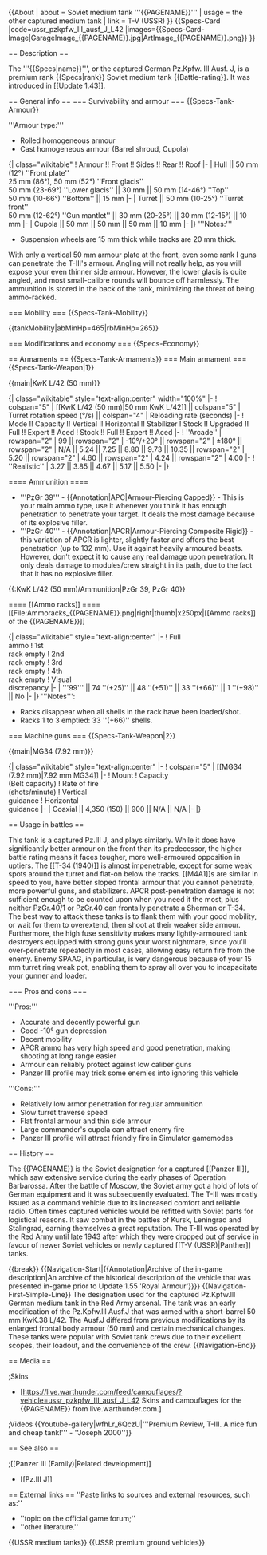 {{About
| about = Soviet medium tank '''{{PAGENAME}}'''
| usage = the other captured medium tank
| link = T-V (USSR)
}}
{{Specs-Card
|code=ussr_pzkpfw_III_ausf_J_L42
|images={{Specs-Card-Image|GarageImage_{{PAGENAME}}.jpg|ArtImage_{{PAGENAME}}.png}}
}}

== Description ==
<!-- ''In the description, the first part should be about the history of the creation and combat usage of the vehicle, as well as its key features. In the second part, tell the reader about the ground vehicle in the game. Insert a screenshot of the vehicle, so that if the novice player does not remember the vehicle by name, he will immediately understand what kind of vehicle the article is talking about.'' -->
The '''{{Specs|name}}''', or the captured German Pz.Kpfw. III Ausf. J, is a premium rank {{Specs|rank}} Soviet medium tank {{Battle-rating}}. It was introduced in [[Update 1.43]].

== General info ==
=== Survivability and armour ===
{{Specs-Tank-Armour}}
<!-- ''Describe armour protection. Note the most well protected and key weak areas. Appreciate the layout of modules as well as the number and location of crew members. Is the level of armour protection sufficient, is the placement of modules helpful for survival in combat? If necessary use a visual template to indicate the most secure and weak zones of the armour.'' -->
'''Armour type:'''

* Rolled homogeneous armour
* Cast homogeneous armour (Barrel shroud, Cupola)

{| class="wikitable"
! Armour !! Front !! Sides !! Rear !! Roof
|-
| Hull || 50 mm (12°) ''Front plate'' <br> 25 mm (86°), 50 mm (52°) ''Front glacis'' <br> 50 mm (23-69°) ''Lower glacis'' || 30 mm || 50 mm (14-46°) ''Top'' <br> 50 mm (10-66°) ''Bottom'' || 15 mm
|-
| Turret || 50 mm (10-25°) ''Turret front'' <br> 50 mm (12-62°) ''Gun mantlet'' || 30 mm (20-25°) || 30 mm (12-15°) || 10 mm
|-
| Cupola || 50 mm || 50 mm || 50 mm || 10 mm
|-
|}
'''Notes:'''

* Suspension wheels are 15 mm thick while tracks are 20 mm thick.

With only a vertical 50 mm armour plate at the front, even some rank I guns can penetrate the T-III's armour. Angling will not really help, as you will expose your even thinner side armour. However, the lower glacis is quite angled, and most small-calibre rounds will bounce off harmlessly. The ammunition is stored in the back of the tank, minimizing the threat of being ammo-racked.

=== Mobility ===
{{Specs-Tank-Mobility}}
<!-- ''Write about the mobility of the ground vehicle. Estimate the specific power and manoeuvrability, as well as the maximum speed forwards and backwards.'' -->

{{tankMobility|abMinHp=465|rbMinHp=265}}

=== Modifications and economy ===
{{Specs-Economy}}

== Armaments ==
{{Specs-Tank-Armaments}}
=== Main armament ===
{{Specs-Tank-Weapon|1}}
<!-- ''Give the reader information about the characteristics of the main gun. Assess its effectiveness in a battle based on the reloading speed, ballistics and the power of shells. Do not forget about the flexibility of the fire, that is how quickly the cannon can be aimed at the target, open fire on it and aim at another enemy. Add a link to the main article on the gun: <code><nowiki>{{main|Name of the weapon}}</nowiki></code>. Describe in general terms the ammunition available for the main gun. Give advice on how to use them and how to fill the ammunition storage.'' -->
{{main|KwK L/42 (50 mm)}}

{| class="wikitable" style="text-align:center" width="100%"
|-
! colspan="5" | [[KwK L/42 (50 mm)|50 mm KwK L/42]] || colspan="5" | Turret rotation speed (°/s) || colspan="4" | Reloading rate (seconds)
|-
! Mode !! Capacity !! Vertical !! Horizontal !! Stabilizer
! Stock !! Upgraded !! Full !! Expert !! Aced
! Stock !! Full !! Expert !! Aced
|-
! ''Arcade''
| rowspan="2" | 99 || rowspan="2" | -10°/+20° || rowspan="2" | ±180° || rowspan="2" | N/A || 5.24 || 7.25 || 8.80 || 9.73 || 10.35 || rowspan="2" | 5.20 || rowspan="2" | 4.60 || rowspan="2" | 4.24 || rowspan="2" | 4.00
|-
! ''Realistic''
| 3.27 || 3.85 || 4.67 || 5.17 || 5.50
|-
|}

==== Ammunition ====

* '''PzGr 39''' - {{Annotation|APC|Armour-Piercing Capped}} - This is your main ammo type, use it whenever you think it has enough penetration to penetrate your target. It deals the most damage because of its explosive filler.
* '''PzGr 40''' - {{Annotation|APCR|Armour-Piercing Composite Rigid}} - this variation of APCR is lighter, slightly faster and offers the best penetration (up to 132 mm). Use it against heavily armoured beasts. However, don't expect it to cause any real damage upon penetration. It only deals damage to modules/crew straight in its path, due to the fact that it has no explosive filler.

{{:KwK L/42 (50 mm)/Ammunition|PzGr 39, PzGr 40}}

==== [[Ammo racks]] ====
[[File:Ammoracks_{{PAGENAME}}.png|right|thumb|x250px|[[Ammo racks]] of the {{PAGENAME}}]]
<!-- '''Last updated: 1.101.0.44''' -->
{| class="wikitable" style="text-align:center"
|-
! Full<br>ammo
! 1st<br>rack empty
! 2nd<br>rack empty
! 3rd<br>rack empty
! 4th<br>rack empty
! Visual<br>discrepancy
|-
| '''99''' || 74&nbsp;''(+25)'' || 48&nbsp;''(+51)'' || 33&nbsp;''(+66)'' || 1&nbsp;''(+98)'' || No
|-
|}
'''Notes''':

* Racks disappear when all shells in the rack have been loaded/shot.
* Racks 1 to 3 emptied: 33&nbsp;''(+66)'' shells.

=== Machine guns ===
{{Specs-Tank-Weapon|2}}
<!-- ''Offensive and anti-aircraft machine guns not only allow you to fight some aircraft but also are effective against lightly armoured vehicles. Evaluate machine guns and give recommendations on its use.'' -->
{{main|MG34 (7.92 mm)}}

{| class="wikitable" style="text-align:center"
|-
! colspan="5" | [[MG34 (7.92 mm)|7.92 mm MG34]]
|-
! Mount
! Capacity<br>(Belt capacity)
! Rate of fire<br>(shots/minute)
! Vertical<br>guidance
! Horizontal<br>guidance
|-
| Coaxial || 4,350 (150) || 900 || N/A || N/A
|-
|}

== Usage in battles ==
<!-- ''Describe the tactics of playing in the vehicle, the features of using vehicles in the team and advice on tactics. Refrain from creating a "guide" - do not impose a single point of view but instead give the reader food for thought. Describe the most dangerous enemies and give recommendations on fighting them. If necessary, note the specifics of the game in different modes (AB, RB, SB).'' -->
This tank is a captured Pz.III J, and plays similarly. While it does have significantly better armour on the front than its predecessor, the higher battle rating means it faces tougher, more well-armoured opposition in uptiers. The [[T-34 (1940)]] is almost impenetrable, except for some weak spots around the turret and flat-on below the tracks. [[M4A1]]s are similar in speed to you, have better sloped frontal armour that you cannot penetrate, more powerful guns, and stabilizers. APCR post-penetration damage is not sufficient enough to be counted upon when you need it the most, plus neither PzGr.40/1 or PzGr.40 can frontally penetrate a Sherman or T-34. The best way to attack these tanks is to flank them with your good mobility, or wait for them to overextend, then shoot at their weaker side armour. Furthermore, the high fuse sensitivity makes many lightly-armoured tank destroyers equipped with strong guns your worst nightmare, since you'll over-penetrate repeatedly in most cases, allowing easy return fire from the enemy. Enemy SPAAG, in particular, is very dangerous because of your 15 mm turret ring weak pot, enabling them to spray all over you to incapacitate your gunner and loader.

=== Pros and cons ===
<!-- ''Summarise and briefly evaluate the vehicle in terms of its characteristics and combat effectiveness. Mark its pros and cons in a bulleted list. Try not to use more than 6 points for each of the characteristics. Avoid using categorical definitions such as "bad", "good" and the like - use substitutions with softer forms such as "inadequate" and "effective".'' -->

'''Pros:'''

* Accurate and decently powerful gun
* Good -10° gun depression
* Decent mobility
* APCR ammo has very high speed and good penetration, making shooting at long range easier
* Armour can reliably protect against low caliber guns
* Panzer III profile may trick some enemies into ignoring this vehicle

'''Cons:'''

* Relatively low armor penetration for regular ammunition
* Slow turret traverse speed
* Flat frontal armour and thin side armour
* Large commander's cupola can attract enemy fire
* Panzer III profile will attract friendly fire in Simulator gamemodes

== History ==
<!-- ''Describe the history of the creation and combat usage of the vehicle in more detail than in the introduction. If the historical reference turns out to be too long, take it to a separate article, taking a link to the article about the vehicle and adding a block "/History" (example: <nowiki>https://wiki.warthunder.com/(Vehicle-name)/History</nowiki>) and add a link to it here using the <code>main</code> template. Be sure to reference text and sources by using <code><nowiki><ref></ref></nowiki></code>, as well as adding them at the end of the article with <code><nowiki><references /></nowiki></code>. This section may also include the vehicle's dev blog entry (if applicable) and the in-game encyclopedia description (under <code><nowiki>=== In-game description ===</nowiki></code>, also if applicable).'' -->

The {{PAGENAME}} is the Soviet designation for a captured [[Panzer III]], which saw extensive service during the early phases of Operation Barbarossa. After the battle of Moscow, the Soviet army got a hold of lots of German equipment and it was subsequently evaluated. The T-III was mostly issued as a command vehicle due to its increased comfort and reliable radio. Often times captured vehicles would be refitted with Soviet parts for logistical reasons. It saw combat in the battles of Kursk, Leningrad and Stalingrad, earning themselves a great reputation. The T-III was operated by the Red Army until late 1943 after which they were dropped out of service in favour of newer Soviet vehicles or newly captured [[T-V (USSR)|Panther]] tanks.

{{break}}
{{Navigation-Start|{{Annotation|Archive of the in-game description|An archive of the historical description of the vehicle that was presented in-game prior to Update 1.55 'Royal Armour'}}}}
{{Navigation-First-Simple-Line}}
The designation used for the captured Pz.Kpfw.lll German medium tank in the Red Army arsenal. The tank was an early modification of the Pz.Kpfw.lll Ausf.J that was armed with a short-barrel 50 mm KwK.38 L/42. The Ausf.J differed from previous modifications by its enlarged frontal body armour (50 mm) and certain mechanical changes. These tanks were popular with Soviet tank crews due to their excellent scopes, their loadout, and the convenience of the crew.
{{Navigation-End}}

== Media ==
<!-- ''Excellent additions to the article would be video guides, screenshots from the game, and photos.'' -->

;Skins

* [https://live.warthunder.com/feed/camouflages/?vehicle=ussr_pzkpfw_III_ausf_J_L42 Skins and camouflages for the {{PAGENAME}} from live.warthunder.com.]

;Videos
{{Youtube-gallery|wfhLr_6QczU|'''Premium Review, T-III. A nice fun and cheap tank!''' - ''Joseph 2000''}}

== See also ==
<!-- ''Links to the articles on the War Thunder Wiki that you think will be useful for the reader, for example:''
* ''reference to the series of the vehicles;''
* ''links to approximate analogues of other nations and research trees.'' -->

;[[Panzer III (Family)|Related development]]

* [[Pz.III J]]

== External links ==
''Paste links to sources and external resources, such as:''

* ''topic on the official game forum;''
* ''other literature.''

{{USSR medium tanks}}
{{USSR premium ground vehicles}}